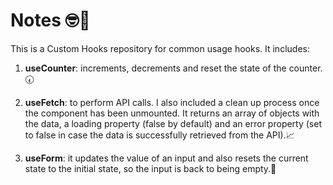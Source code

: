 # Notes 🤓📝

This is a Custom Hooks repository for common usage hooks. It includes:

1. **useCounter**: increments, decrements and reset the state of the counter.🕢

2. **useFetch**: to perform API calls. I also included a clean up process once the component has been unmounted. It returns an array of objects with the data, a loading property (false by default) and an error property (set to false in case the data is successfully retrieved from the API).📈

3. **useForm**: it updates the value of an input and also resets the current state to the initial state, so the input is back to being empty.📝
